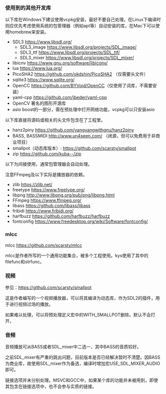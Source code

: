### 使用到的其他开发库

以下库在Windows下建议使用vcpkg安装，最好不要自己处理。在Linux下编译时则应优先考虑使用系统的包管理器（例如apt等）自动安装的库，在Mac下可以使用homebrew来安装。

- SDL3 <https://www.libsdl.org/>
  - SDL3_image <https://www.libsdl.org/projects/SDL_image/>
  - SDL3_ttf <https://www.libsdl.org/projects/SDL_ttf/>
  - SDL3_mixer <https://www.libsdl.org/projects/SDL_mixer/>
- libicnv <https://www.gnu.org/software/libiconv/>
- lua <https://www.lua.org/>
- PicoSHA2 <https://github.com/okdshin/PicoSHA2> （仅需要头文件）
- sqlite3 <https://www.sqlite.org/>
- OpenCC <https://github.com/BYVoid/OpenCC>（仅使用了词库，不需要安装）
- yaml-cpp <https://github.com/jbeder/yaml-cpp>
- OpenCV 著名的图形开源库
- asio boost的一部分，需在预处理中打开网络功能，vcpkg可以只安装asio

以下库直接将源码或相关的头文件包含在了工程里。

- hanz2piny <https://github.com/yangyangwithgnu/hanz2piny>
- BASS, BASSMIDI <http://www.un4seen.com/> （闭源，但可以免费用于非商业项目）
- smallpot（动态库版本）: <https://github.com/scarsty/smallpot>
- zip <https://github.com/kuba--/zip>

以下为间接使用，通常包管理器会自动处理。

注意FFmpeg及以下实际是播放器的依赖。

- zlib <https://zlib.net/>
- freetype <https://www.freetype.org/>
- libpng <http://www.libpng.org/pub/png/libpng.html>
- FFmpeg <https://www.ffmpeg.org/>
- libass <https://github.com/libass/libass>
- fribidi <https://www.fribidi.org/>
- harfbuzz <https://github.com/harfbuzz/harfbuzz>
- fontconfig <https://www.freedesktop.org/wiki/Software/fontconfig/>

### mlcc

mlcc <https://github.com/scarsty/mlcc>

mlcc是作者所写的一个通用功能集合，被多个工程使用。kys使用了其中的filefunc和strfunc。

### 视频

参见：<https://github.com/scarsty/smallpot>

这是作者编写的一个视频播放器，可以将其编译为动态库，作为SDL2的插件，用于进行视频过场的播放。

如果难以处理，可以将预处理定义宏中的WITH_SMALLPOT删除。默认不会打开。

### 音频

音频播放可从BASS或者SDL_mixer中二选一，其中BASS的音质较好。

之前SDL_mixer有严重的跳出问题，目前版本是否已经解决暂时不清楚。因BASS为商业库，故使用SDL_mixer作为备选，编译时增加宏USE_SDL_MIXER_AUDIO即可。

链接选项并未分别处理。MSVC和GCC中，如果某个库的功能并未被用到，即使其包含在链接选项中，也不会参与实质的链接。